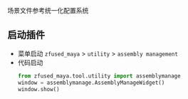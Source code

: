 场景文件参考统一化配置系统

## 启动插件
- 菜单启动 
    `zfused_maya` > `utility` > `assembly management`
- 代码启动
    ```python
    from zfused_maya.tool.utility import assemblymanage
    window = assemblymanage.AssemblyManageWidget()
    window.show()
    ```